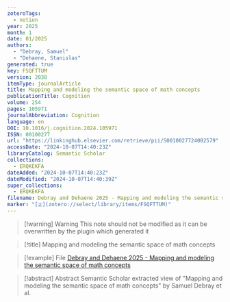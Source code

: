 ```yaml
---
zoteroTags:
  - notion
year: 2025
month: 1
date: 01/2025
authors:
  - "Debray, Samuel"
  - "Dehaene, Stanislas"
generated: true
key: FSQFTTUM
version: 2038
itemType: journalArticle
title: Mapping and modeling the semantic space of math concepts
publicationTitle: Cognition
volume: 254
pages: 105971
journalAbbreviation: Cognition
language: en
DOI: 10.1016/j.cognition.2024.105971
ISSN: 00100277
url: "https://linkinghub.elsevier.com/retrieve/pii/S0010027724002579"
accessDate: "2024-10-07T14:40:23Z"
libraryCatalog: Semantic Scholar
collections:
  - ERQKEKFA
dateAdded: "2024-10-07T14:40:23Z"
dateModified: "2024-10-07T14:40:39Z"
super_collections:
  - ERQKEKFA
filename: Debray and Dehaene 2025 - Mapping and modeling the semantic space of math concepts
marker: "[🇿](zotero://select/library/items/FSQFTTUM)"
---
```


>[!warning] Warning
> This note should not be modified as it can be overwritten by the plugin which generated it

> [!title] Mapping and modeling the semantic space of math concepts

> [!example] File
> [Debray and Dehaene 2025 - Mapping and modeling the semantic space of math concepts](Debray%20and%20Dehaene%202025%20-%20Mapping%20and%20modeling%20the%20semantic%20space%20of%20math%20concepts.pdf)

> [!abstract] Abstract
> Semantic Scholar extracted view of "Mapping and modeling the semantic space of math concepts" by Samuel Debray et al.

